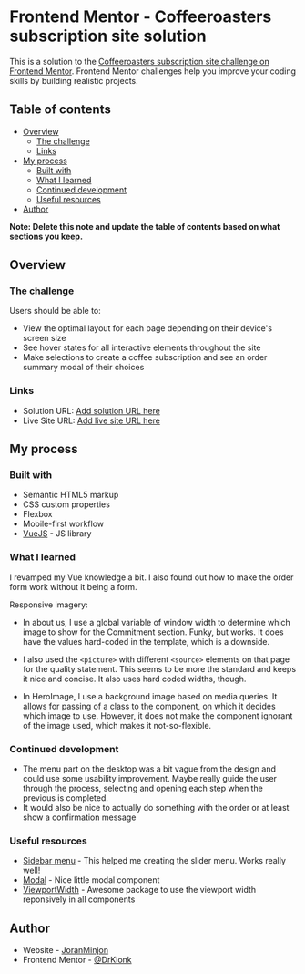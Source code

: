 # Frontend Mentor - Coffeeroasters subscription site solution

This is a solution to the [Coffeeroasters subscription site challenge on Frontend Mentor](https://www.frontendmentor.io/challenges/coffeeroasters-subscription-site-5Fc26HVY6). Frontend Mentor challenges help you improve your coding skills by building realistic projects.

## Table of contents

- [Overview](#overview)
  - [The challenge](#the-challenge)
  - [Links](#links)
- [My process](#my-process)
  - [Built with](#built-with)
  - [What I learned](#what-i-learned)
  - [Continued development](#continued-development)
  - [Useful resources](#useful-resources)
- [Author](#author)

**Note: Delete this note and update the table of contents based on what sections you keep.**

## Overview

### The challenge

Users should be able to:

- View the optimal layout for each page depending on their device's screen size
- See hover states for all interactive elements throughout the site
- Make selections to create a coffee subscription and see an order summary modal of their choices

### Links

- Solution URL: [Add solution URL here](https://your-solution-url.com)
- Live Site URL: [Add live site URL here](https://your-live-site-url.com)

## My process

### Built with

- Semantic HTML5 markup
- CSS custom properties
- Flexbox
- Mobile-first workflow
- [VueJS](https://vuejs.org/) - JS library

### What I learned

I revamped my Vue knowledge a bit. I also found out how to make the order form work without it being a form.

Responsive imagery:

- In about us, I use a global variable of window width to determine which image to show for the Commitment section. Funky, but works. It does have the values hard-coded in the template, which is a downside.

- I also used the `<picture>` with different `<source>` elements on that page for the quality statement. This seems to be more the standard and keeps it nice and concise. It also uses hard coded widths, though.

- In HeroImage, I use a background image based on media queries. It allows for passing of a class to the component, on which it decides which image to use. However, it does not make the component ignorant of the image used, which makes it not-so-flexible.

### Continued development

- The menu part on the desktop was a bit vague from the design and could use some usability improvement. Maybe really guide the user through the process, selecting and opening each step when the previous is completed.
- It would also be nice to actually do something with the order or at least show a confirmation message

### Useful resources

- [Sidebar menu](https://regenrek.com/posts/how-to-create-an-animated-vue-sidebar-menu-with-vue-observable/) - This helped me creating the slider menu. Works really well!
- [Modal](https://medium.com/notonlycss/how-to-build-a-modal-in-vue-js-b3db644afaeb) - Nice little modal component
- [ViewportWidth](https://www.npmjs.com/package/vue-window-size) - Awesome package to use the viewport width reponsively in all components

## Author

- Website - [JoranMinjon](https://www.joranminjon.com)
- Frontend Mentor - [@DrKlonk](https://www.frontendmentor.io/profile/DrKlonk)
